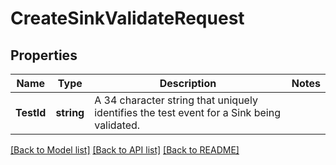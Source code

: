 # CreateSinkValidateRequest

## Properties

Name | Type | Description | Notes
------------ | ------------- | ------------- | -------------
**TestId** | **string** | A 34 character string that uniquely identifies the test event for a Sink being validated. | 

[[Back to Model list]](../README.md#documentation-for-models) [[Back to API list]](../README.md#documentation-for-api-endpoints) [[Back to README]](../README.md)


